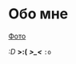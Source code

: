 # Обо мне

[Фото](http://pixeljoint.com/files/icons/full/candymanpjchallenge1.png)

*:D*
**>:(**
***>_<***
`:o`
